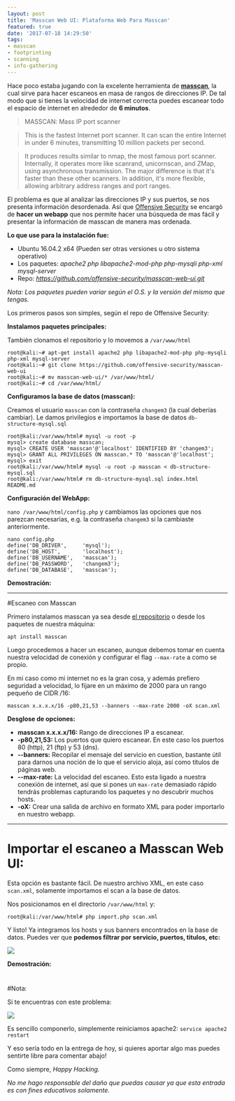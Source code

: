 ```yaml
---
layout: post
title: 'Masscan Web UI: Plataforma Web Para Masscan'
featured: true
date: '2017-07-18 14:29:50'
tags:
- masscan
- footprinting
- scanning
- info-gathering
---
```


Hace poco estaba jugando con la excelente herramienta de [**masscan**](https://github.com/robertdavidgraham/masscan), la cual sirve para hacer escaneos en masa de rangos de direcciones IP. De tal modo que si tienes la velocidad de internet correcta puedes escanear todo el espacio de internet en alrededor de **6 minutos**.

> MASSCAN: Mass IP port scanner

>This is the fastest Internet port scanner. It can scan the entire Internet in under 6 minutes, transmitting 10 million packets per second.

>It produces results similar to nmap, the most famous port scanner. Internally, it operates more like scanrand, unicornscan, and ZMap, using asynchronous transmission. The major difference is that it's faster than these other scanners. In addition, it's more flexible, allowing arbitrary address ranges and port ranges.

El problema es que al analizar las direcciones IP y sus puertos, se nos presenta información desordenada. Así que [Offensive Security](https://github.com/offensive-security/masscan-web-ui) se encargó de **hacer un webapp** que nos permite hacer una búsqueda de mas fácil y presentar la información de masscan de manera mas ordenada.

**Lo que use para la instalación fue:**

* Ubuntu 16.04.2 x64 (Pueden ser otras versiones u otro sistema operativo)
* Los paquetes: *apache2 php libapache2-mod-php php-mysqli php-xml mysql-server*
* Repo: *https://github.com/offensive-security/masscan-web-ui.git*

*Nota: Los paquetes pueden variar según el O.S. y la versión del mismo que tengas.*

Los primeros pasos son simples, según el repo de Offensive Security:

**Instalamos paquetes principales:**

También clonamos el repositorio y lo movemos a `/var/www/html`
```
root@kali:~# apt-get install apache2 php libapache2-mod-php php-mysqli php-xml mysql-server
root@kali:~# git clone https://github.com/offensive-security/masscan-web-ui
root@kali:~# mv masscan-web-ui/* /var/www/html/
root@kali:~# cd /var/www/html/
```

**Configuramos la base de datos (masscan):**

Creamos el usuario `masscan` con la contraseña `changem3` (la cual deberías cambiar). Le damos privilegios e importamos la base de datos `db-structure-mysql.sql`
```
root@kali:/var/www/html# mysql -u root -p
mysql> create database masscan;
mysql> CREATE USER 'masscan'@'localhost' IDENTIFIED BY 'changem3';
mysql> GRANT ALL PRIVILEGES ON masscan.* TO 'masscan'@'localhost';
mysql> exit
root@kali:/var/www/html# mysql -u root -p masscan < db-structure-mysql.sql 
root@kali:/var/www/html# rm db-structure-mysql.sql index.html README.md
```

**Configuración del WebApp:**

`nano /var/www/html/config.php` y cambiamos las opciones que nos parezcan necesarias, e.g. la contraseña `changem3` si la cambiaste anteriormente.
```
nano config.php
define('DB_DRIVER',     'mysql');
define('DB_HOST',       'localhost');
define('DB_USERNAME',   'masscan');
define('DB_PASSWORD',   'changem3');
define('DB_DATABASE',   'masscan');
```
**Demostración:**
<script type="text/javascript" src="https://asciinema.org/a/MJz81Fi2ntjMd6ApCdW52XSHA.js" id="asciicast-MJz81Fi2ntjMd6ApCdW52XSHA" async></script>

-----------
#Escaneo con Masscan

Primero instalamos masscan ya sea desde [el repositorio](https://github.com/robertdavidgraham/masscan) o desde los paquetes de nuestra máquina:

`apt install masscan`

Luego procedemos a hacer un escaneo, aunque debemos tomar en cuenta nuestra velocidad de conexión y configurar el flag `--max-rate` a como se propio.

En mi caso como mi internet no es la gran cosa, y además prefiero seguridad a velocidad, lo fijare en un máximo de 2000 para un rango pequeño de CIDR /16:

`masscan x.x.x.x/16 -p80,21,53 --banners --max-rate 2000 -oX scan.xml`

**Desglose de opciones:**

* **masscan x.x.x.x/16:** Rango de direcciones IP a escanear.
* **-p80,21,53:** Los puertos que quiero escanear. En este caso los puertos 80 (http), 21 (ftp) y 53 (dns).
* **--banners:** Recopilar el mensaje del servicio en cuestion, bastante útil para darnos una noción de lo que el servicio aloja, así como títulos de páginas web.
* **--max-rate:** La velocidad del escaneo. Esto esta ligado a nuestra conexión de internet, así que si pones un `max-rate` demasiado rápido tendrás problemas capturando los paquetes y no descubrir muchos hosts.
* **-oX:** Crear una salida de archivo en formato XML para poder importarlo en nuestro webapp.

-----------------

# Importar el escaneo a Masscan Web UI:

Esta opción es bastante fácil. De nuestro archivo XML, en este caso `scan.xml`, solamente importamos el scan a la base de datos.

Nos posicionamos en el directorio `/var/www/html` y:

`root@kali:/var/www/html# php import.php scan.xml`

Y listo! Ya integramos los hosts y sus banners encontrados en la base de datos. Puedes ver que **podemos filtrar por servicio, puertos, titulos, etc:**

![](/content/images/2017/07/cap2.PNG)

**Demostración:**
# <script type="text/javascript" src="https://asciinema.org/a/s8GblzRGLV1bbVGpE2Dz8gztL.js" id="asciicast-s8GblzRGLV1bbVGpE2Dz8gztL" async></script>

#Nota:

Si te encuentras con este problema:

![](/content/images/2017/07/Capture-2.PNG)

Es sencillo componerlo, simplemente reiniciamos apache2: `service apache2 restart`

Y eso sería todo en la entrega de hoy, si quieres aportar algo mas puedes sentirte libre para comentar abajo!

Como siempre, *Happy Hacking.*

*No me hago responsable del daño que puedas causar ya que esta entrada es con fines educativos solamente.*